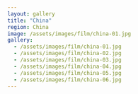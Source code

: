 ```yaml
---
layout: gallery
title: "China"
region: China  
image: /assets/images/film/china-01.jpg
gallery:
  - /assets/images/film/china-01.jpg
  - /assets/images/film/china-02.jpg
  - /assets/images/film/china-03.jpg
  - /assets/images/film/china-04.jpg
  - /assets/images/film/china-05.jpg
  - /assets/images/film/china-06.jpg
---
```

